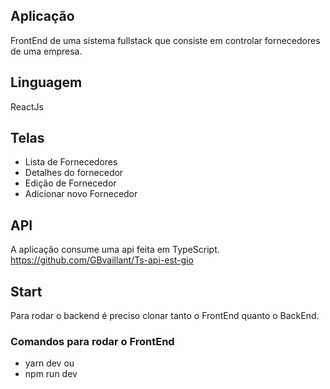 ## Aplicação
FrontEnd de uma sistema fullstack que consiste em controlar fornecedores de uma empresa.

## Linguagem
ReactJs 

## Telas
+ Lista de Fornecedores
+ Detalhes do fornecedor
+ Edição de Fornecedor
+ Adicionar novo Fornecedor

## API 
A aplicação consume uma api feita em TypeScript.
https://github.com/GBvaillant/Ts-api-est-gio

## Start
Para rodar o backend é preciso clonar tanto o FrontEnd quanto o BackEnd.
### Comandos para rodar o FrontEnd
+ yarn dev
ou 
+ npm run dev

